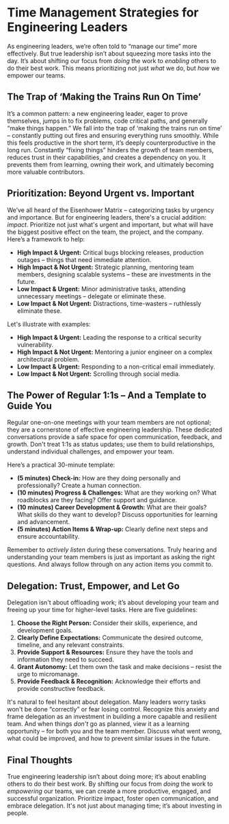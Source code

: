 # Time Management Strategies for Engineering Leaders

As engineering leaders, we’re often told to “manage our time” more effectively. But true leadership isn’t about squeezing more tasks into the day. It’s about shifting our focus from *doing* the work to *enabling* others to do their best work. This means prioritizing not just *what* we do, but *how* we empower our teams.

## The Trap of ‘Making the Trains Run On Time’

It’s a common pattern: a new engineering leader, eager to prove themselves, jumps in to fix problems, code critical paths, and generally “make things happen.” We fall into the trap of ‘making the trains run on time’ – constantly putting out fires and ensuring everything runs smoothly. While this feels productive in the short term, it’s deeply counterproductive in the long run.  Constantly “fixing things” hinders the growth of team members, reduces trust in their capabilities, and creates a dependency on you. It prevents them from learning, owning their work, and ultimately becoming more valuable contributors.

## Prioritization: Beyond Urgent vs. Important

We’ve all heard of the Eisenhower Matrix – categorizing tasks by urgency and importance. But for engineering leaders, there's a crucial addition: *impact*.  Prioritize not just what's urgent and important, but what will have the biggest positive effect on the team, the project, and the company.  Here’s a framework to help:

* **High Impact & Urgent:**  Critical bugs blocking releases, production outages – things that need immediate attention.
* **High Impact & Not Urgent:** Strategic planning, mentoring team members, designing scalable systems – these are investments in the future.
* **Low Impact & Urgent:**  Minor administrative tasks, attending unnecessary meetings – delegate or eliminate these.
* **Low Impact & Not Urgent:**  Distractions, time-wasters – ruthlessly eliminate these.

Let's illustrate with examples:

* **High Impact & Urgent:** Leading the response to a critical security vulnerability.
* **High Impact & Not Urgent:** Mentoring a junior engineer on a complex architectural problem.
* **Low Impact & Urgent:**  Responding to a non-critical email immediately.
* **Low Impact & Not Urgent:**  Scrolling through social media.

## The Power of Regular 1:1s – And a Template to Guide You

Regular one-on-one meetings with your team members are not optional; they are a cornerstone of effective engineering leadership. These dedicated conversations provide a safe space for open communication, feedback, and growth.  Don't treat 1:1s as status updates; use them to build relationships, understand individual challenges, and empower your team.

Here’s a practical 30-minute template:

* **(5 minutes) Check-in:**  How are they doing personally and professionally?  Create a human connection.
* **(10 minutes) Progress & Challenges:** What are they working on? What roadblocks are they facing? Offer support and guidance.
* **(10 minutes) Career Development & Growth:**  What are their goals? What skills do they want to develop? Discuss opportunities for learning and advancement.
* **(5 minutes) Action Items & Wrap-up:**  Clearly define next steps and ensure accountability.

Remember to *actively listen* during these conversations. Truly hearing and understanding your team members is just as important as asking the right questions. And always follow through on any action items you commit to.

## Delegation: Trust, Empower, and Let Go

Delegation isn't about offloading work; it’s about developing your team and freeing up your time for higher-level tasks. Here are five guidelines:

1. **Choose the Right Person:**  Consider their skills, experience, and development goals.
2. **Clearly Define Expectations:**  Communicate the desired outcome, timeline, and any relevant constraints.
3. **Provide Support & Resources:**  Ensure they have the tools and information they need to succeed.
4. **Grant Autonomy:**  Let them own the task and make decisions – resist the urge to micromanage.
5. **Provide Feedback & Recognition:**  Acknowledge their efforts and provide constructive feedback.

It's natural to feel hesitant about delegation. Many leaders worry tasks won't be done “correctly” or fear losing control. Recognize this anxiety and frame delegation as an investment in building a more capable and resilient team. And when things *don't* go as planned, view it as a learning opportunity – for both you and the team member. Discuss what went wrong, what could be improved, and how to prevent similar issues in the future.

## Final Thoughts

True engineering leadership isn’t about doing more; it’s about enabling others to do their best work. By shifting our focus from *doing* the work to *empowering* our teams, we can create a more productive, engaged, and successful organization. Prioritize impact, foster open communication, and embrace delegation.  It's not just about managing time; it’s about investing in people.